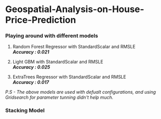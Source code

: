 # Geospatial-Analysis-on-House-Price-Prediction



### Playing around with different models

1. Random Forest Regressor with StandardScalar and RMSLE <br>
***Accuracy : 0.021***

2. Light GBM with StandardScalar and RMSLE <br>
***Accuracy : 0.025***

3. ExtraTrees Regressor with StandardScalar and RMSLE <br>
***Accuracy : 0.017***

*P.S - The above models are used with defualt configurations, and using Gridsearch for parameter tunning
didn't help much.* 

### Stacking Model
